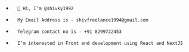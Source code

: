 -       👋 Hi, I’m @shivky1992
-       My Email Address is - shivfreelance1994@gmail.com
-       Telegram contact no is - +91 8299722453
-       I’m interested in Front end development using React and NextJS

